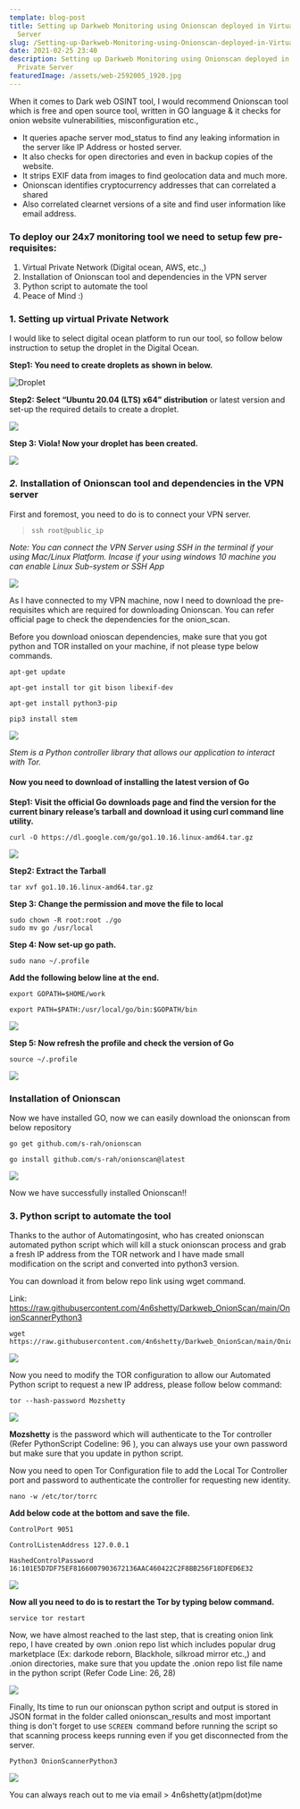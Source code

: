 ```yaml
---
template: blog-post
title: Setting up Darkweb Monitoring using Onionscan deployed in Virtual Private
  Server
slug: /Setting-up-Darkweb-Monitoring-using-Onionscan-deployed-in-Virtual-Private-Server
date: 2021-02-25 23:40
description: Setting up Darkweb Monitoring using Onionscan deployed in Virtual
  Private Server
featuredImage: /assets/web-2592005_1920.jpg
---
```

When it comes to Dark web OSINT tool, I would recommend Onionscan tool which is free and open source tool, written in GO language & it checks for onion website vulnerabilities, misconfiguration etc.,

* It queries apache server mod_status to find any leaking information in the server like IP Address or hosted server.
* It also checks for open directories and even in backup copies of the website.
* It strips EXIF data from images to find geolocation data and much more.
* Onionscan identifies cryptocurrency addresses that can correlated a shared
* Also correlated clearnet versions of a site and find user information like email address.

### To deploy our 24x7 monitoring tool we need to setup few pre-requisites:

1. Virtual Private Network (Digital ocean, AWS, etc.,)
2. Installation of Onionscan tool and dependencies in the VPN server
3. Python script to automate the tool
4. Peace of Mind :)

### 1. Setting up virtual Private Network

I would like to select digital ocean platform to run our tool, so follow below instruction to setup the droplet in the Digital Ocean.

**Step1: You need to create droplets as shown in below.**

![](/assets/screenshot_12.png "Droplet")

**Step2: Select “Ubuntu 20.04 (LTS) x64” distribution** or latest version and set-up the required details to create a droplet.

![](/assets/screenshot_13.png)

**Step 3: Viola! Now your droplet has been created.**

![](/assets/screenshot_15.png)

### *2.* Installation of Onionscan tool and dependencies in the VPN server

First and foremost, you need to do is to connect your VPN server.

> ```shell
> ssh root@public_ip
> ```

*Note: You can connect the VPN Server using SSH in the terminal if your using Mac/Linux Platform. Incase if your using windows 10 machine you can enable Linux Sub-system or SSH App*

![](/assets/screenshot_16.png)

As I have connected to my VPN machine, now I need to download the pre-requisites which are required for downloading Onionscan. You can refer official page to check the dependencies for the onion_scan.

Before you download onioscan dependencies, make sure that you got python and TOR installed on your machine, if not please type below commands.

```shell
apt-get update

apt-get install tor git bison libexif-dev

apt-get install python3-pip

pip3 install stem
```

![](/assets/screenshot_19.png)

*Stem is a Python controller library that allows our application to interact with Tor.*

#### Now you need to download of installing the latest version of Go

**Step1: Visit the official Go downloads page and find the version for the current binary release’s tarball and download it using curl command line utility.**

```shell
curl -O https://dl.google.com/go/go1.10.16.linux-amd64.tar.gz
```

![](/assets/screenshot_23.png)

**Step2: Extract the Tarball**

```shell
tar xvf go1.10.16.linux-amd64.tar.gz
```

**Step 3: Change the permission and move the file to local**

```shell
sudo chown -R root:root ./go
sudo mv go /usr/local
```

**Step 4:  Now set-up go path.**

```shell
sudo nano ~/.profile
```

**Add the following below line at the end.**

`export GOPATH=$HOME/work`

`export PATH=$PATH:/usr/local/go/bin:$GOPATH/bin`

![](/assets/screenshot_24.png)

**Step 5: Now refresh the profile and check the version of Go**

```
source ~/.profile
```

![](/assets/screenshot_25.png)

### Installation of Onionscan

Now we have installed GO, now we can easily download the onionscan from below repository

```
go get github.com/s-rah/onionscan

go install github.com/s-rah/onionscan@latest
```

![](/assets/screenshot_27.png)

Now we have successfully installed Onionscan!!

### 3. Python script to automate the tool

Thanks to the author of Automatingosint, who has created onionscan automated python script which will kill a stuck onionscan process and grab a fresh IP address from the TOR network and  I have made small modification on the script and converted into python3 version.

You can download it from below repo link using wget command.

Link: <https://raw.githubusercontent.com/4n6shetty/Darkweb_OnionScan/main/OnionScannerPython3>

```
wget https://raw.githubusercontent.com/4n6shetty/Darkweb_OnionScan/main/OnionScannerPython3
```

![](/assets/screenshot_30.png)

Now you need to modify the TOR configuration to allow our Automated Python script to request a new IP address, please follow below command:

```
tor --hash-password Mozshetty
```

![](/assets/screenshot_28.png)

**Mozshetty** is the password which will authenticate to the Tor controller (Refer PythonScript Codeline: 96 ), you can always use your own password but make sure that you update in python script.

Now you need to open Tor Configuration file to add the Local Tor Controller port and password to authenticate the controller for requesting new identity.

```
nano -w /etc/tor/torrc
```

**Add below code at the bottom and save the file.**

`ControlPort 9051`

`ControlListenAddress 127.0.0.1`

`HashedControlPassword 16:101E5D7DF75EF8166007903672136AAC460422C2F8BB256F18DFED6E32`

![](/assets/screenshot_29.png)

**Now all you need to do is to restart the Tor by typing below command.**

```shell
service tor restart
```

Now, we have almost reached to the last step, that is creating onion link repo, I have created by own .onion repo list which includes popular drug marketplace (Ex: darkode reborn, Blackhole, silkroad mirror etc.,) and .onion directories, make sure that you update the .onion repo list file name in the python script (Refer Code Line: 26, 28)

![](/assets/screenshot_35.png)

Finally, Its time to run our onionscan python script and output is stored in JSON format in the folder called onionscan_results and most important thing is don't forget to use `SCREEN `command before running the script so that scanning process keeps running even if you get disconnected from the server.

```shell
Python3 OnionScannerPython3
```

![](/assets/screenshot_34.png)



You can always reach out to me via email > 4n6shetty(at)pm(dot)me
